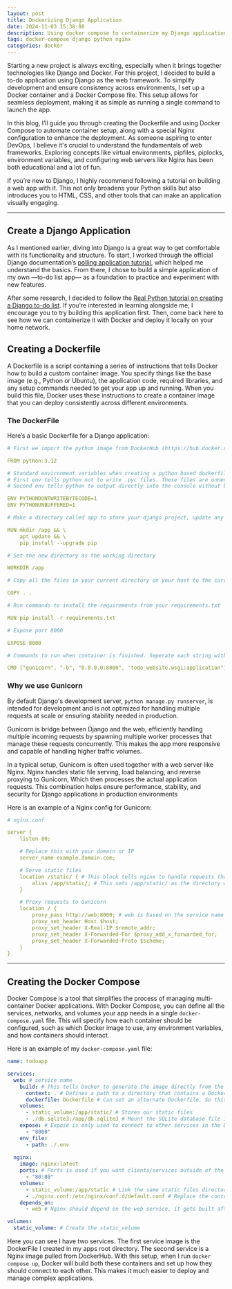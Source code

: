 ```yaml
---
layout: post
title: Dockerizing Django Application
date: 2024-11-03 15:38:00
description: Using docker compose to containerize my Django application
tags: docker-compose django python nginx
categories: docker 
---
```


Starting a new project is always exciting, especially when it brings together technologies like Django and Docker. For this project, I decided to build a to-do application using Django as the web framework. To simplify development and ensure consistency across environments, I set up a Docker container and a Docker Compose file. This setup allows for seamless deployment, making it as simple as running a single command to launch the app.

In this blog, I’ll guide you through creating the Dockerfile and using Docker Compose to automate container setup, along with a special Nginx configuration to enhance the deployment. As someone aspiring to enter DevOps, I believe it's crucial to understand the fundamentals of web frameworks. Exploring concepts like virtual environments, pipfiles, piplocks, environment variables, and configuring web servers like Nginx has been both educational and a lot of fun.

If you’re new to Django, I highly recommend following a tutorial on building a web app with it. This not only broadens your Python skills but also introduces you to HTML, CSS, and other tools that can make an application visually engaging.

---

## Create a Django Application
As I mentioned earlier, diving into Django is a great way to get comfortable with its functionality and structure. To start, I worked through the official Django documentation’s [polling application tutorial](https://docs.djangoproject.com/en/5.1/), which helped me understand the basics. From there, I chose to build a simple application of my own —to-do list app— as a foundation to practice and experiment with new features.

After some research, I decided to follow the [Real Python tutorial on creating a Django to-do list](https://realpython.com/django-todo-lists/). If you’re interested in learning alongside me, I encourage you to try building this application first. Then, come back here to see how we can containerize it with Docker and deploy it locally on your home network.

## Creating a Dockerfile
A Dockerfile is a script containing a series of instructions that tells Docker how to build a custom container image. You specify things like the base image (e.g., Python or Ubuntu), the application code, required libraries, and any setup commands needed to get your app up and running. When you build this file, Docker uses these instructions to create a container image that you can deploy consistently across different environments.

### The DockerFile
Here’s a basic Dockerfile for a Django application:
```yaml
# First we import the python image from DockerHub (https://hub.docker.com/_/python)

FROM python:3.12

# Standard environment variables when creating a python based dockerfile
# First env tells python not to write .pyc files. These files are unnecessary for a container.
# Second env tells python to output directly into the console without buffering

ENV PYTHONDONTWRITEBYTECODE=1
ENV PYTHONUNBUFFERED=1 

# Make a directory called app to store your django project, update any packages, and update pip

RUN mkdir /app && \ 
    apt update && \
    pip install --upgrade pip

# Set the new directory as the working directory    

WORKDIR /app

# Copy all the files in your current directory on your host to the current directory of the container

COPY . .

# Run commands to install the requirements from your requirements.txt

RUN pip install -r requirements.txt

# Expose port 8000

EXPOSE 8000

# Commands to run when container is finished. Seperate each string with a comma.

CMD ["gunicorn", "-b", "0.0.0.0:8000", "todo_website.wsgi:application"]
```
### Why we use Gunicorn
By default Django's development server, ```python manage.py runserver```, is intended for development and is not optimized for handling multiple requests at scale or ensuring stability needed in production.

Gunicorn is bridge between Django and the web, efficiently handling multiple incoming requests by spawning multiple worker processes that manage these requests concurrently. This makes the app more responsive and capable of handling higher traffic volumes. 

In a typical setup, Gunicorn is often used together with a web server like Nginx. Nginx handles static file serving, load balancing, and reverse proxying to Gunicorn, Which then processes the actual application requests. This combination helps ensure performance, stability, and security for Django applications in production environments

Here is an example of a Nginx config for Gunicorn:
```yaml
# nginx.conf

server {
    listen 80;

    # Replace this with your domain or IP
    server_name example.domain.com;

    # Serve static files
    location /static/ { # This block tells nginx to handle requests that start with /static/
        alias /app/static/; # This sets /app/static/ as the directory where nginx should look for the files requested under /static/
    }

    # Proxy requests to Gunicorn
    location / {
        proxy_pass http://web:8000; # web is based on the service name in the docker compose file
        proxy_set_header Host $host; 
        proxy_set_header X-Real-IP $remote_addr;
        proxy_set_header X-Forwarded-For $proxy_add_x_forwarded_for;
        proxy_set_header X-Forwarded-Proto $scheme;
    }
}
```
---
## Creating the Docker Compose
Docker Compose is a tool that simplifies the process of managing multi-container Docker applications. With Docker Compose, you can define all the services, networks, and volumes your app needs in a single ```docker-compose.yaml``` file. This will specify how each container should be configured, such as which Docker image to use, any environment variables, and how containers should interact.

Here is an example of my ```docker-compose.yaml``` file:
```yaml
name: todoapp

services:
  web: # service name
    build: # This tells Docker to generate the image directly from the project's Dockerfile instead of using a pre-built one like we did for nginx.
      context: . # Defines a path to a directory that contains a Dockerfile, or a URL to a git repo.
      dockerfile: Dockerfile # Can set an alternate Dockerfile. So this file could be called "app.Dockerfile".
    volumes:
      - static_volume:/app/static/ # Stores our static files
      - ./db.sqlite3:/app/db.sqlite3 # Mount the SQLite database file if you want to persist it.
    expose: # Expose is only used to connect to other services in the Dockerfile
      - "8000"
    env_file:
      - path: ./.env
    
  nginx:
    image: nginx:latest
    ports: # Ports is used if you want clients/services outside of the Dockerfile to connect.
      - "80:80"
    volumes:
      - static_volume:/app/static # Link the same static files directory
      - ./nginx.conf:/etc/nginx/conf.d/default.conf # Replace the contents of nginx.conf into the default.conf of nginx.
    depends_on:
      - web # Nginx should depend on the web service, it gets built after the web service.

volumes:
  static_volume: # Create the static_volume
```
Here you can see I have two services. The first service image is the DockerFile I created in my apps root directory. The second service is a Nginx image pulled from DockerHub. With this setup, when I run ```docker compose up```, Docker will build both these containers and set up how they should connect to each other. This makes it much easier to deploy and manage complex applications.